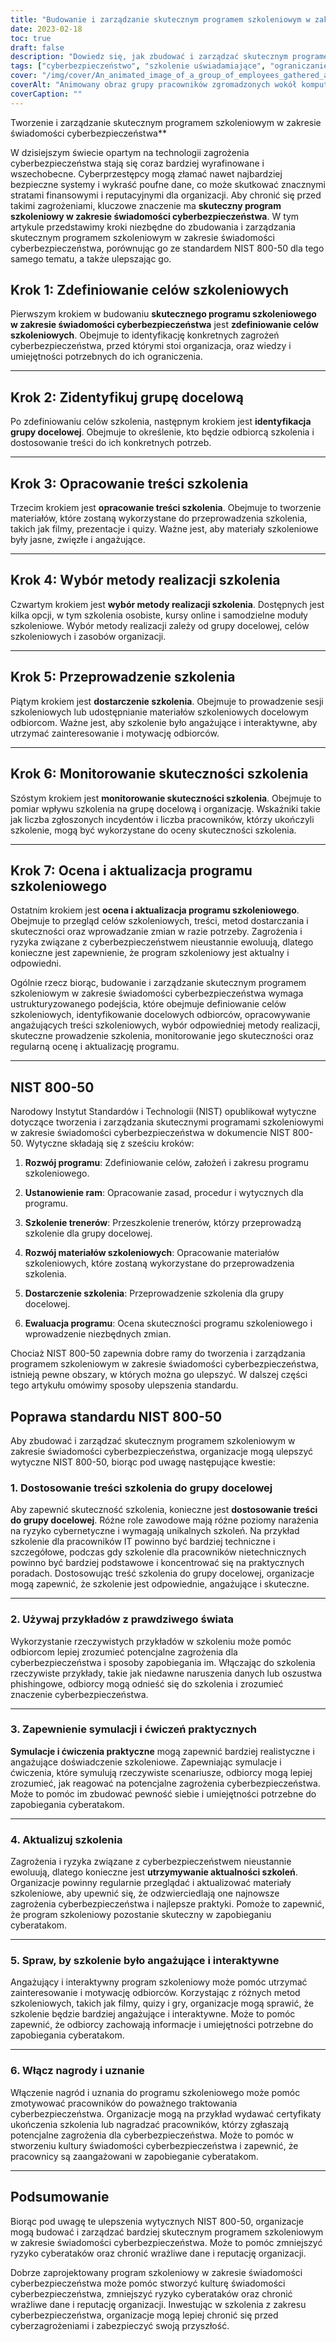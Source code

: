 ```yaml
---
title: "Budowanie i zarządzanie skutecznym programem szkoleniowym w zakresie świadomości cyberbezpieczeństwa"
date: 2023-02-18
toc: true
draft: false
description: "Dowiedz się, jak zbudować i zarządzać skutecznym programem szkoleniowym w zakresie świadomości cyberbezpieczeństwa, który zmniejsza ryzyko cyberataków i chroni wrażliwe dane."
tags: ["cyberbezpieczeństwo", "szkolenie uświadamiające", "ograniczanie ryzyka", "ochrona danych", "szkolenie pracowników", "zagrożenia cyberbezpieczeństwa", "zagrożenia dla cyberbezpieczeństwa", "cele treningowe", "grupa docelowa", "realizacja szkoleń", "szkolenie interaktywne", "Przykłady z życia wzięte", "symulacje", "ćwiczenia praktyczne", "treść szkolenia", "NIST 800-50", "najlepsze praktyki cyberbezpieczeństwa", "kultura cyberbezpieczeństwa", "nagrody i uznanie"]
cover: "/img/cover/An_animated_image_of_a_group_of_employees_gathered_around_a_whiteboard.png"
coverAlt: "Animowany obraz grupy pracowników zgromadzonych wokół komputera lub eksperta ds. bezpieczeństwa wyjaśniającego koncepcje cyberbezpieczeństwa na tablicy."
coverCaption: ""
---
```

 Tworzenie i zarządzanie skutecznym programem szkoleniowym w zakresie świadomości cyberbezpieczeństwa**

W dzisiejszym świecie opartym na technologii zagrożenia cyberbezpieczeństwa stają się coraz bardziej wyrafinowane i wszechobecne. Cyberprzestępcy mogą złamać nawet najbardziej bezpieczne systemy i wykraść poufne dane, co może skutkować znacznymi stratami finansowymi i reputacyjnymi dla organizacji. Aby chronić się przed takimi zagrożeniami, kluczowe znaczenie ma **skuteczny program szkoleniowy w zakresie świadomości cyberbezpieczeństwa**. W tym artykule przedstawimy kroki niezbędne do zbudowania i zarządzania skutecznym programem szkoleniowym w zakresie świadomości cyberbezpieczeństwa, porównując go ze standardem NIST 800-50 dla tego samego tematu, a także ulepszając go.

## Krok 1: Zdefiniowanie celów szkoleniowych

Pierwszym krokiem w budowaniu **skutecznego programu szkoleniowego w zakresie świadomości cyberbezpieczeństwa** jest **zdefiniowanie celów szkoleniowych**. Obejmuje to identyfikację konkretnych zagrożeń cyberbezpieczeństwa, przed którymi stoi organizacja, oraz wiedzy i umiejętności potrzebnych do ich ograniczenia.

______

## Krok 2: Zidentyfikuj grupę docelową

Po zdefiniowaniu celów szkolenia, następnym krokiem jest **identyfikacja grupy docelowej**. Obejmuje to określenie, kto będzie odbiorcą szkolenia i dostosowanie treści do ich konkretnych potrzeb.

______

## Krok 3: Opracowanie treści szkolenia

Trzecim krokiem jest **opracowanie treści szkolenia**. Obejmuje to tworzenie materiałów, które zostaną wykorzystane do przeprowadzenia szkolenia, takich jak filmy, prezentacje i quizy. Ważne jest, aby materiały szkoleniowe były jasne, zwięzłe i angażujące.

______

## Krok 4: Wybór metody realizacji szkolenia

Czwartym krokiem jest **wybór metody realizacji szkolenia**. Dostępnych jest kilka opcji, w tym szkolenia osobiste, kursy online i samodzielne moduły szkoleniowe. Wybór metody realizacji zależy od grupy docelowej, celów szkoleniowych i zasobów organizacji.

______

## Krok 5: Przeprowadzenie szkolenia

Piątym krokiem jest **dostarczenie szkolenia**. Obejmuje to prowadzenie sesji szkoleniowych lub udostępnianie materiałów szkoleniowych docelowym odbiorcom. Ważne jest, aby szkolenie było angażujące i interaktywne, aby utrzymać zainteresowanie i motywację odbiorców.

______

## Krok 6: Monitorowanie skuteczności szkolenia

Szóstym krokiem jest **monitorowanie skuteczności szkolenia**. Obejmuje to pomiar wpływu szkolenia na grupę docelową i organizację. Wskaźniki takie jak liczba zgłoszonych incydentów i liczba pracowników, którzy ukończyli szkolenie, mogą być wykorzystane do oceny skuteczności szkolenia.

______

## Krok 7: Ocena i aktualizacja programu szkoleniowego

Ostatnim krokiem jest **ocena i aktualizacja programu szkoleniowego**. Obejmuje to przegląd celów szkoleniowych, treści, metod dostarczania i skuteczności oraz wprowadzanie zmian w razie potrzeby. Zagrożenia i ryzyka związane z cyberbezpieczeństwem nieustannie ewoluują, dlatego konieczne jest zapewnienie, że program szkoleniowy jest aktualny i odpowiedni.

Ogólnie rzecz biorąc, budowanie i zarządzanie skutecznym programem szkoleniowym w zakresie świadomości cyberbezpieczeństwa wymaga ustrukturyzowanego podejścia, które obejmuje definiowanie celów szkoleniowych, identyfikowanie docelowych odbiorców, opracowywanie angażujących treści szkoleniowych, wybór odpowiedniej metody realizacji, skuteczne prowadzenie szkolenia, monitorowanie jego skuteczności oraz regularną ocenę i aktualizację programu.

______

## NIST 800-50

Narodowy Instytut Standardów i Technologii (NIST) opublikował wytyczne dotyczące tworzenia i zarządzania skutecznymi programami szkoleniowymi w zakresie świadomości cyberbezpieczeństwa w dokumencie NIST 800-50. Wytyczne składają się z sześciu kroków:

1. **Rozwój programu**: Zdefiniowanie celów, założeń i zakresu programu szkoleniowego.

2. **Ustanowienie ram**: Opracowanie zasad, procedur i wytycznych dla programu.

3. **Szkolenie trenerów**: Przeszkolenie trenerów, którzy przeprowadzą szkolenie dla grupy docelowej.

4. **Rozwój materiałów szkoleniowych**: Opracowanie materiałów szkoleniowych, które zostaną wykorzystane do przeprowadzenia szkolenia.

5. **Dostarczenie szkolenia**: Przeprowadzenie szkolenia dla grupy docelowej.

6. **Ewaluacja programu**: Ocena skuteczności programu szkoleniowego i wprowadzenie niezbędnych zmian.

Chociaż NIST 800-50 zapewnia dobre ramy do tworzenia i zarządzania programem szkoleniowym w zakresie świadomości cyberbezpieczeństwa, istnieją pewne obszary, w których można go ulepszyć. W dalszej części tego artykułu omówimy sposoby ulepszenia standardu.

## Poprawa standardu NIST 800-50

Aby zbudować i zarządzać skutecznym programem szkoleniowym w zakresie świadomości cyberbezpieczeństwa, organizacje mogą ulepszyć wytyczne NIST 800-50, biorąc pod uwagę następujące kwestie:

### 1. Dostosowanie treści szkolenia do grupy docelowej

Aby zapewnić skuteczność szkolenia, konieczne jest **dostosowanie treści do grupy docelowej**. Różne role zawodowe mają różne poziomy narażenia na ryzyko cybernetyczne i wymagają unikalnych szkoleń. Na przykład szkolenie dla pracowników IT powinno być bardziej techniczne i szczegółowe, podczas gdy szkolenie dla pracowników nietechnicznych powinno być bardziej podstawowe i koncentrować się na praktycznych poradach. Dostosowując treść szkolenia do grupy docelowej, organizacje mogą zapewnić, że szkolenie jest odpowiednie, angażujące i skuteczne.

______

### 2. Używaj przykładów z prawdziwego świata

Wykorzystanie rzeczywistych przykładów w szkoleniu może pomóc odbiorcom lepiej zrozumieć potencjalne zagrożenia dla cyberbezpieczeństwa i sposoby zapobiegania im. Włączając do szkolenia rzeczywiste przykłady, takie jak niedawne naruszenia danych lub oszustwa phishingowe, odbiorcy mogą odnieść się do szkolenia i zrozumieć znaczenie cyberbezpieczeństwa.

______

### 3. Zapewnienie symulacji i ćwiczeń praktycznych

**Symulacje i ćwiczenia praktyczne** mogą zapewnić bardziej realistyczne i angażujące doświadczenie szkoleniowe. Zapewniając symulacje i ćwiczenia, które symulują rzeczywiste scenariusze, odbiorcy mogą lepiej zrozumieć, jak reagować na potencjalne zagrożenia cyberbezpieczeństwa. Może to pomóc im zbudować pewność siebie i umiejętności potrzebne do zapobiegania cyberatakom.

______

### 4. Aktualizuj szkolenia

Zagrożenia i ryzyka związane z cyberbezpieczeństwem nieustannie ewoluują, dlatego konieczne jest **utrzymywanie aktualności szkoleń**. Organizacje powinny regularnie przeglądać i aktualizować materiały szkoleniowe, aby upewnić się, że odzwierciedlają one najnowsze zagrożenia cyberbezpieczeństwa i najlepsze praktyki. Pomoże to zapewnić, że program szkoleniowy pozostanie skuteczny w zapobieganiu cyberatakom.

______

### 5. Spraw, by szkolenie było angażujące i interaktywne

Angażujący i interaktywny program szkoleniowy może pomóc utrzymać zainteresowanie i motywację odbiorców. Korzystając z różnych metod szkoleniowych, takich jak filmy, quizy i gry, organizacje mogą sprawić, że szkolenie będzie bardziej angażujące i interaktywne. Może to pomóc zapewnić, że odbiorcy zachowają informacje i umiejętności potrzebne do zapobiegania cyberatakom.

______

### 6. Włącz nagrody i uznanie

Włączenie nagród i uznania do programu szkoleniowego może pomóc zmotywować pracowników do poważnego traktowania cyberbezpieczeństwa. Organizacje mogą na przykład wydawać certyfikaty ukończenia szkolenia lub nagradzać pracowników, którzy zgłaszają potencjalne zagrożenia dla cyberbezpieczeństwa. Może to pomóc w stworzeniu kultury świadomości cyberbezpieczeństwa i zapewnić, że pracownicy są zaangażowani w zapobieganie cyberatakom.

______

## Podsumowanie

Biorąc pod uwagę te ulepszenia wytycznych NIST 800-50, organizacje mogą budować i zarządzać bardziej skutecznym programem szkoleniowym w zakresie świadomości cyberbezpieczeństwa. Może to pomóc zmniejszyć ryzyko cyberataków oraz chronić wrażliwe dane i reputację organizacji.

Dobrze zaprojektowany program szkoleniowy w zakresie świadomości cyberbezpieczeństwa może pomóc stworzyć kulturę świadomości cyberbezpieczeństwa, zmniejszyć ryzyko cyberataków oraz chronić wrażliwe dane i reputację organizacji. Inwestując w szkolenia z zakresu cyberbezpieczeństwa, organizacje mogą lepiej chronić się przed cyberzagrożeniami i zabezpieczyć swoją przyszłość.
